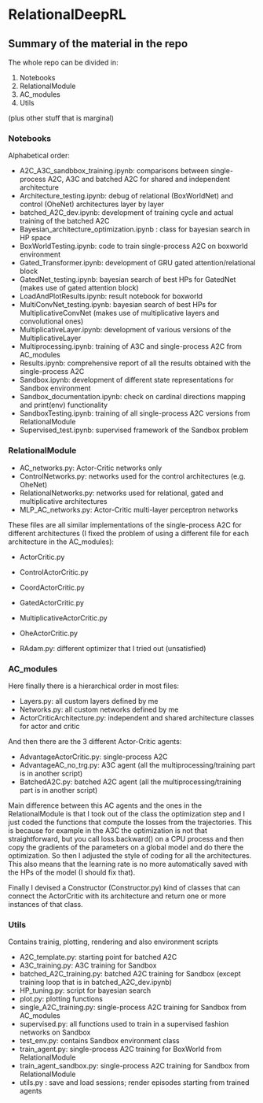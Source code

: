 # RelationalDeepRL

## Summary of the material in the repo

The whole repo can be divided in:
1. Notebooks
2. RelationalModule
3. AC_modules
4. Utils

(plus other stuff that is marginal)

### Notebooks

Alphabetical order:
- A2C_A3C_sandbbox_training.ipynb: comparisons between single-process A2C, A3C and batched A2C for shared and independent architecture
- Architecture_testing.ipynb: debug of relational (BoxWorldNet) and control (OheNet) architectures layer by layer
- batched_A2C_dev.ipynb: development of training cycle and actual training of the batched A2C
- Bayesian_architecture_optimization.ipynb : class for bayesian search in HP space
- BoxWorldTesting.ipynb: code to train single-process A2C on boxworld environment
- Gated_Transformer.ipynb: development of GRU gated attention/relational block
- GatedNet_testing.ipynb: bayesian search of best HPs for GatedNet (makes use of gated attention block)
- LoadAndPlotResults.ipynb: result notebook for boxworld 
- MultiConvNet_testing.ipynb: bayesian search of best HPs for MultiplicativeConvNet (makes use of multiplicative layers and convolutional ones)
- MultiplicativeLayer.ipynb: development of various versions of the MultiplicativeLayer
- Multiprocessing.ipynb: training of A3C and single-process A2C from AC_modules 
- Results.ipynb: comprehensive report of all the results obtained with the single-process A2C
- Sandbox.ipynb: development of different state representations for Sandbox environment
- Sandbox_documentation.ipynb: check on cardinal directions mapping and print(env) functionality
- SandboxTesting.ipynb: training of all single-process A2C versions from RelationalModule
- Supervised_test.ipynb: supervised framework of the Sandbox problem

### RelationalModule

- AC_networks.py: Actor-Critic networks only
- ControlNetworks.py: networks used for the control architectures (e.g. OheNet)
- RelationalNetworks.py: networks used for relational, gated and multiplicative architectures
- MLP_AC_networks.py: Actor-Critic multi-layer perceptron networks

These files are all similar implementations of the single-process A2C for different architectures (I fixed the problem of using a different file for each architecture in the AC_modules):
- ActorCritic.py
- ControlActorCritic.py
- CoordActorCritic.py
- GatedActorCritic.py
- MultiplicativeActorCritic.py
- OheActorCritic.py

- RAdam.py: different optimizer that I tried out (unsatisfied)

### AC_modules

Here finally there is a hierarchical order in most files:
- Layers.py: all custom layers defined by me
- Networks.py: all custom networks defined by me
- ActorCriticArchitecture.py: independent and shared architecture classes for actor and critic

And then there are the 3 different Actor-Critic agents:
- AdvantageActorCritic.py: single-process A2C
- AdvantageAC_no_trg.py: A3C agent (all the multiprocessing/training part is in another script)
- BatchedA2C.py: batched A2C agent (all the multiprocessing/training part is in another script)

Main difference between this AC agents and the ones in the RelationalModule is that I took out of the class the optimization step and I just coded the functions that compute the losses from the trajectories. This is because for example in the A3C the optimization is not that straightforward, but you call loss.backward() on a CPU process and then copy the gradients of the parameters on a global model and do there the optimization. So then I adjusted the style of coding for all the architectures. This also means that the learning rate is no more automatically saved with the HPs of the model (I should fix that).

Finally I devised a Constructor (Constructor.py) kind of classes that can connect the ActorCritic with its architecture and return one or more instances of that class.

### Utils

Contains trainig, plotting, rendering and also environment scripts

- A2C_template.py: starting point for batched A2C
- A3C_training.py: A3C training for Sandbox
- batched_A2C_training.py: batched A2C training for Sandbox (except training loop that is in batched_A2C_dev.ipynb)
- HP_tuning.py: script for bayesian search 
- plot.py: plotting functions
- single_A2C_training.py: single-process A2C training for Sandbox from AC_modules
- supervised.py: all functions used to train in a supervised fashion networks on Sandbox
- test_env.py: contains Sandbox environment class
- train_agent.py: single-process A2C training for BoxWorld from RelationalModule
- train_agent_sandbox.py: single-process A2C training for Sandbox from RelationalModule
- utils.py : save and load sessions; render episodes starting from trained agents
